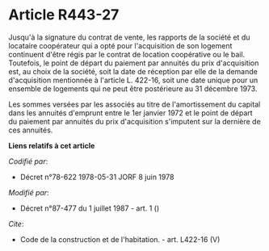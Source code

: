 # Article R443-27

Jusqu'à la signature du contrat de vente, les rapports de la société et du locataire coopérateur qui a opté pour
l'acquisition de son logement continuent d'être régis par le contrat de location coopérative ou le bail. Toutefois, le point
de départ du paiement par annuités du prix d'acquisition est, au choix de la société, soit la date de réception par elle de
la demande d'acquisition mentionnée à l'article L. 422-16, soit une date unique pour un ensemble de logements qui ne peut
être postérieure au 31 décembre 1973. 

Les sommes versées par les associés au titre de l'amortissement du capital dans les annuités d'emprunt entre le 1er janvier
1972 et le point de départ du paiement par annuités du prix d'acquisition s'imputent sur la dernière de ces annuités.

**Liens relatifs à cet article**

_Codifié par_:

  - Décret n°78-622 1978-05-31 JORF 8 juin 1978

_Modifié par_:

  - Décret n°87-477 du 1 juillet 1987 - art. 1 ()

_Cite_:

  - Code de la construction et de l'habitation. - art. L422-16 (V)
